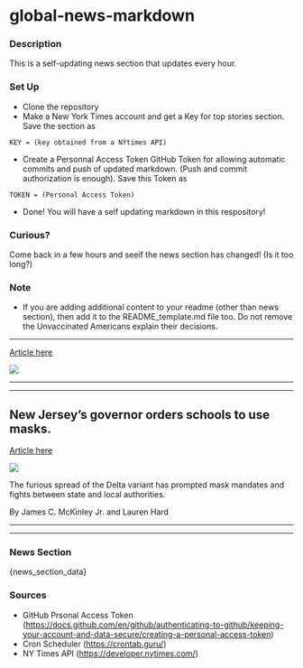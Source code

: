 # global-news-markdown

### Description 
This is a self-updating news section that updates every hour.

### Set Up 
* Clone the repository
* Make a New York Times account and get a Key for top stories section. Save the section as 
 ```
 KEY = (key obtained from a NYtimes API)
 ```
*  Create a Personnal Access Token GitHub Token for allowing automatic commits and push of updated markdown. (Push and commit authorization is enough). Save this Token as 
```
TOKEN = (Personal Access Token)
```
* Done! You will have a self updating markdown in this respository!

### Curious?
Come back in a few hours and seeif the news section has changed! (Is it too long?)

### Note
* If you are adding additional content to your readme (other than news section), then add it to the README_template.md file too. Do not remove the Unvaccinated Americans explain their decisions.
-----------------------------------------------

[Article here](https://www.nytimes.com/2021/08/06/world/unvaccinated-americans-explain-their-decisions.html)

[![](https://static01.nyt.com/images/2021/08/06/world/06virus-briefing-daily-unvaccinated/merlin_187757796_c4189f2a-5af3-4800-ae11-b99c526f0eea-superJumbo.jpg)](https://www.nytimes.com/2021/08/06/world/unvaccinated-americans-explain-their-decisions.html)

* * *

* * *

New Jersey’s governor orders schools to use masks.
--------------------------------------------------

[Article here](https://www.nytimes.com/2021/08/06/world/new-jersey-mask-school.html)

[![](https://static01.nyt.com/images/2021/08/06/world/06virus-briefing-schools-masks/merlin_187080771_96ac0a6a-612f-4e8b-943d-286edb235ed7-superJumbo.jpg)](https://www.nytimes.com/2021/08/06/world/new-jersey-mask-school.html)

The furious spread of the Delta variant has prompted mask mandates and fights between state and local authorities.

By James C. McKinley Jr. and Lauren Hard

* * *

* * *

### News Section 
{news_section_data}


### Sources 
* GitHub Prsonal Access Token (https://docs.github.com/en/github/authenticating-to-github/keeping-your-account-and-data-secure/creating-a-personal-access-token)
* Cron Scheduler (https://crontab.guru/)
* NY Times API (https://developer.nytimes.com/)

